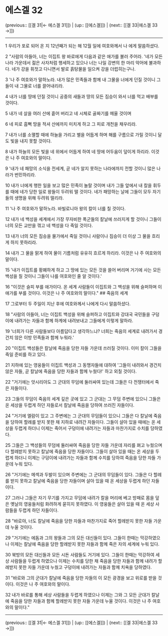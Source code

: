 # 에스겔 32

(previous:: [[겔 31|← 에스겔 31]]) | (up:: [[에스겔]]) | (next:: [[겔 33|에스겔 33 →]])

***




1 
우리가 포로 되어 온 지 12년째가 되는 해 12월 일에 여호와께서 나 에게 말씀하셨다. 



2 
"사람의 아들아, 너는 이집트 왕 바로에게 다음과 같은 애가를 불러 주어라. '네가 모든 나라 가운데서 젊은 사자처럼 행세하고 있으나 너는 나일 강변의 한 마리 악어에 불과하다. 네가 강을 휘젓고 다니면서 발로 흙탕물을 일으켜 강을 더럽히는구나. 



3 
'나 주 여호와가 말하노라. 내가 많은 민족들과 함께 내 그물을 너에게 던질 것이니 그들이 내 그물로 너를 끌어내리라. 



4 
내가 너를 땅에 던질 것이니 공중의 새들과 땅의 모든 짐승이 와서 너를 먹고 배부를 것이다. 



5 
내가 네 살을 여러 산에 흩어 버리고 네 시체로 골짜기를 메울 것이며 



6 
네 피로 흠뻑 땅을 적셔 산에까지 미치게 하고 그 피로 개천을 채우리라. 



7 
내가 너를 소멸할 때에 하늘을 가리고 별을 어둡게 하며 해를 구름으로 가릴 것이니 달도 빛을 내지 못할 것이다. 



8 
내가 하늘의 모든 빛을 네 위에서 어둡게 하여 네 땅에 어두움이 덮이게 하리라. 이것은 나 주 여호와의 말이다. 



9 
'내가 네 패망의 소식을 전세계, 곧 네가 알지 못하는 나라에까지 전할 것이니 많은 나라가 번민하리라. 



10 
내가 너에게 행한 일을 보고 많은 민족이 놀랄 것이며 내가 그들 앞에서 내 칼을 휘두를 때에 네가 당한 일로 왕들이 두려워 떨 것이다. 네가 패망하는 날에 그들이 모두 자기들의 생명을 위해 두려워 떨리라. 



11 
'나 주 여호와가 말하노라. 바빌로니아 왕의 칼이 너를 칠 것이다. 



12 
내가 네 백성을 세계에서 가장 무자비한 폭군들의 칼날에 쓰러지게 할 것이니 그들이 너의 모든 교만을 꺾고 네 백성을 다 죽일 것이다. 



13 
내가 너의 모든 짐승을 물가에서 죽일 것이니 사람이나 짐승이 더 이상 그 물을 흐리게 하지 못하리라. 



14 
내가 그 물을 맑게 하여 물이 기름처럼 유유히 흐르게 하리라. 이것은 나 주 여호와의 말이다. 



15 
'내가 이집트를 황폐하게 하고 그 땅에 있는 모든 것을 쓸어 버리며 거기에 사는 모든 백성을 칠 것이니 그들이 나를 여호와인 줄 알 것이다.' 



16 
"이것은 슬피 부를 애가이다. 온 세계 사람들이 이집트와 그 백성을 위해 슬퍼하며 이 애가를 부를 것이다. 이것은 나 주 여호와의 말이다." ## 죽음의 세계 



17 
그로부터 두 주일이 지난 후에 여호와께서 나에게 다시 말씀하셨다. 



18 
"사람의 아들아, 너는 이집트 백성을 위해 슬퍼하고 이집트와 강대국 국민들을 구덩이에 내려가는 자들과 함께 하계에 내려보내고 그들에게 이렇게 말하라. 



19 
'너희가 다른 사람들보다 아름답다고 생각하느냐? 너희는 죽음의 세계로 내려가서 경건치 않은 이방 민족들과 함께 누워라.' 



20 
"이집트 백성들은 칼날에 죽음을 당한 자들 가운데 쓰러질 것이다. 이미 칼이 그들을 죽일 준비를 하고 있다. 



21 
지하에 있는 영웅들이 이집트 백성과 그 동맹자들에 대하여 '그들이 내려와서 경건치 않은 자들, 곧 칼날에 죽음을 당한 자들과 함께 누웠다!' 하고 외칠 것이다. 



22 
"거기에는 앗시리아도 그 군대의 무덤에 둘러싸여 있는데 그들은 다 전쟁터에서 죽은 자들이다. 



23 
그들의 무덤이 죽음의 세계 깊은 곳에 있고 그 군대는 그 무덤 주변에 있으니 그들은 온 세상을 두렵게 하던 자들로서 칼날에 죽음을 당하여 쓰러진 자들이다. 



24 
"거기에 엘람이 있고 그 주변에는 그 군대의 무덤들이 있으니 그들은 다 칼날에 죽음을 당하여 할례를 받지 못한 채 지하로 내려간 자들이다. 그들이 살아 있을 때에는 온 세상을 두렵게 하더니 이제는 죽어서 구덩이에 내려가는 자들과 마찬가지로 수치를 당하였다. 



25 
그들은 그 백성들의 무덤에 둘러싸여 죽음을 당한 자들 가운데 자리를 펴고 누웠으며 다 할례받지 못하고 칼날에 죽음을 당한 자들이다. 그들이 살아 있을 때는 온 세상을 두렵게 하더니 이제는 구덩이에 내려가는 자들과 함께 수치를 당하여 죽음을 당한 자들 가운데 누워 있다. 



26 
"거기에는 메섹과 두발이 있으며 주변에는 그 군대의 무덤들이 있다. 그들은 다 할례를 받지 못하고 칼날에 죽음을 당한 자들이며 살아 있을 때 온 세상을 두렵게 하던 자들이다. 



27 
그러나 그들은 자기 무기를 가지고 무덤에 내려가 칼을 머리에 베고 방패로 몸을 덮은 옛날의 영웅들처럼 화려하게 묻히지 못하였다. 이 영웅들은 살아 있을 때 온 세상 사람들을 두렵게 하던 자들이다. 



28 
"바로야, 너도 칼날에 죽음을 당한 자들과 마찬가지로 죽어 할례받지 못한 자들 가운데 누울 것이다. 



29 
"거기에는 에돔과 그의 왕들과 그의 모든 대신들이 있다. 그들이 한때는 막강하였으나 이제는 칼날에 죽음을 당한 할례받지 못한 자들과 함께 죽은 자의 세계에 누워 있다. 



30 
북방의 모든 대신들과 모든 시돈 사람들도 거기에 있다. 그들이 한때는 막강하여 세상 사람들을 두렵게 하였으나 이제는 수치를 당한 채 죽음을 당한 자들과 함께 내려가 할례받지 못한 자들 가운데 누웠고 구덩이에 내려가는 자들과 함께 치욕을 당하였다. 



31 
"바로와 그의 군대가 칼날에 죽음을 당한 자들의 이 모든 광경을 보고 위로를 받을 것이다. 이것은 나 주 여호와의 말이다. 



32 
내가 바로를 통해 세상 사람들을 두렵게 하였으나 이제는 그와 그 모든 군대가 칼날에 죽음을 당한 자들과 함께 할례받지 못한 자들 가운데 누울 것이다. 이것은 나 주 여호와의 말이다."

***

(previous:: [[겔 31|← 에스겔 31]]) | (up:: [[에스겔]]) | (next:: [[겔 33|에스겔 33 →]])
